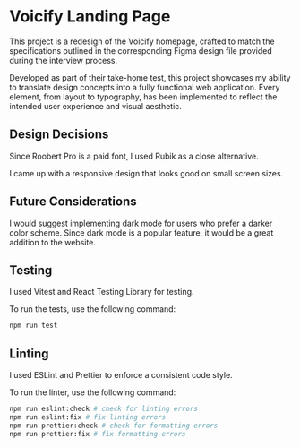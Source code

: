 # Voicify Landing Page

This project is a redesign of the Voicify homepage, crafted to match the specifications outlined in the corresponding Figma design file provided during the interview process.

Developed as part of their take-home test, this project showcases my ability to translate design concepts into a fully functional web application. Every element, from layout to typography, has been implemented to reflect the intended user experience and visual aesthetic.

## Design Decisions

Since Roobert Pro is a paid font, I used Rubik as a close alternative.

I came up with a responsive design that looks good on small screen sizes.

## Future Considerations

I would suggest implementing dark mode for users who prefer a darker color scheme. Since dark mode is a popular feature, it would be a great addition to the website.

## Testing

I used Vitest and React Testing Library for testing.

To run the tests, use the following command:

```bash
npm run test
```

## Linting

I used ESLint and Prettier to enforce a consistent code style.

To run the linter, use the following command:

```bash
npm run eslint:check # check for linting errors
npm run eslint:fix # fix linting errors
npm run prettier:check # check for formatting errors
npm run prettier:fix # fix formatting errors
```
